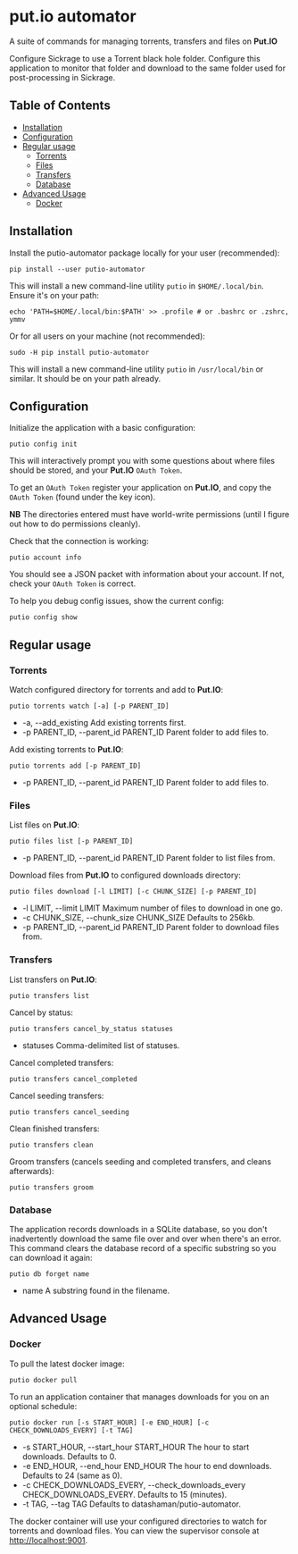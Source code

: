 # put.io automator

A suite of commands for managing torrents, transfers and files on **Put.IO**

Configure Sickrage to use a Torrent black hole folder. Configure this application to
monitor that folder and download to the same folder used for post-processing in Sickrage.

## Table of Contents

<!-- toc -->

* [Installation](#installation)
* [Configuration](#configuration)
* [Regular usage](#regular-usage)
  * [Torrents](#torrents)
  * [Files](#files)
  * [Transfers](#transfers)
  * [Database](#database)
* [Advanced Usage](#advanced-usage)
  * [Docker](#docker)

<!-- toc stop -->

## Installation

Install the putio-automator package locally for your user (recommended):

    pip install --user putio-automator

This will install a new command-line utility `putio` in `$HOME/.local/bin`. Ensure it's on your path:

    echo 'PATH=$HOME/.local/bin:$PATH' >> .profile # or .bashrc or .zshrc, ymmv

Or for all users on your machine (not recommended):

    sudo -H pip install putio-automator

This will install a new command-line utility `putio` in `/usr/local/bin` or similar. It should be on your path already.

## Configuration

Initialize the application with a basic configuration:

    putio config init

This will interactively prompt you with some questions about where files should be stored, and your **Put.IO** `OAuth Token`.

To get an `OAuth Token` register your application on **Put.IO**, and copy the `OAuth Token` (found under the key icon).

**NB** The directories entered must have world-write permissions (until I figure out how to do permissions cleanly).

Check that the connection is working:

    putio account info

You should see a JSON packet with information about your account. If not, check your `OAuth Token` is correct.

To help you debug config issues, show the current config:

    putio config show

## Regular usage

### Torrents

Watch configured directory for torrents and add to **Put.IO**:

    putio torrents watch [-a] [-p PARENT_ID]

* -a, --add_existing
  Add existing torrents first.
* -p PARENT_ID, --parent_id PARENT_ID
  Parent folder to add files to.

Add existing torrents to **Put.IO**:

    putio torrents add [-p PARENT_ID]

* -p PARENT_ID, --parent_id PARENT_ID
  Parent folder to add files to.

### Files

List files on **Put.IO**:

    putio files list [-p PARENT_ID]

* -p PARENT_ID, --parent_id PARENT_ID
  Parent folder to list files from.

Download files from **Put.IO** to configured downloads directory:

    putio files download [-l LIMIT] [-c CHUNK_SIZE] [-p PARENT_ID]

* -l LIMIT, --limit LIMIT
  Maximum number of files to download in one go.
* -c CHUNK_SIZE, --chunk_size CHUNK_SIZE
  Defaults to 256kb.
* -p PARENT_ID, --parent_id PARENT_ID
  Parent folder to download files from.

### Transfers

List transfers on **Put.IO**:

    putio transfers list

Cancel by status:

    putio transfers cancel_by_status statuses

* statuses
  Comma-delimited list of statuses.

Cancel completed transfers:

    putio transfers cancel_completed

Cancel seeding transfers:

    putio transfers cancel_seeding

Clean finished transfers:

    putio transfers clean

Groom transfers (cancels seeding and completed transfers, and cleans afterwards):

    putio transfers groom

### Database

The application records downloads in a SQLite database, so you don't inadvertently download the same file over and over when there's an error. This command clears the database record of a specific substring so you can download it again:

    putio db forget name

* name
  A substring found in the filename.

## Advanced Usage

### Docker

To pull the latest docker image:

    putio docker pull

To run an application container that manages downloads for you on an optional schedule:

    putio docker run [-s START_HOUR] [-e END_HOUR] [-c CHECK_DOWNLOADS_EVERY] [-t TAG]

* -s START_HOUR, --start_hour START_HOUR
  The hour to start downloads. Defaults to 0.
* -e END_HOUR, --end_hour END_HOUR
  The hour to end downloads. Defaults to 24 (same as 0).
* -c CHECK_DOWNLOADS_EVERY, --check_downloads_every CHECK_DOWNLOADS_EVERY.
  Defaults to 15 (minutes).
* -t TAG, --tag TAG
  Defaults to datashaman/putio-automator.

The docker container will use your configured directories to watch for torrents and download files. You can view the supervisor console at [http://localhost:9001](http://localhost:9001).